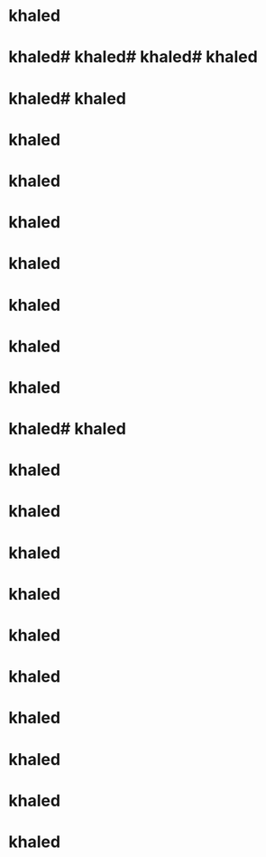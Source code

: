 # khaled
# khaled# khaled# khaled# khaled

# khaled# khaled
# khaled
# khaled
# khaled
# khaled
# khaled
# khaled

# khaled
# khaled# khaled
# khaled
# khaled
# khaled
# khaled
# khaled
# khaled
# khaled
# khaled
# khaled

# khaled
